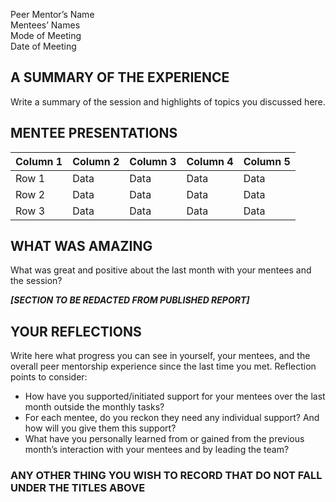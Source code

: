 Peer Mentor’s Name  
Mentees’ Names  
Mode of Meeting  
Date of Meeting  

## A SUMMARY OF THE EXPERIENCE  
Write a summary of the session and highlights of topics you discussed here.

## MENTEE PRESENTATIONS

| Column 1 | Column 2 | Column 3 | Column 4 | Column 5 |
|----------|----------|----------|----------|----------|
| Row 1    | Data     | Data     | Data     | Data     |
| Row 2    | Data     | Data     | Data     | Data     |
| Row 3    | Data     | Data     | Data     | Data     |


## WHAT WAS AMAZING 
What was great and positive about the last month with your mentees and the session?


***[SECTION TO BE REDACTED FROM PUBLISHED REPORT]***

## YOUR REFLECTIONS 

Write here what progress you can see in yourself, your mentees, and the overall peer mentorship experience since the last time you met. 
Reflection points to consider:
- How have you supported/initiated support for your mentees over the last month outside the monthly tasks?
- For each mentee, do you reckon they need any individual support? And how will you give them this support?
- What have you personally learned from or gained from the previous month’s interaction with your mentees and by leading the team?

### ANY OTHER THING YOU WISH TO RECORD THAT DO NOT FALL UNDER THE TITLES ABOVE
